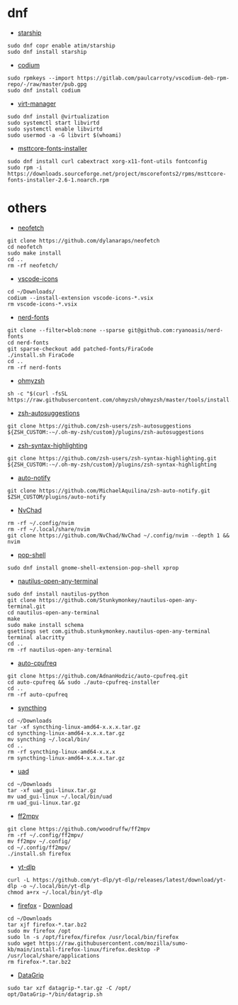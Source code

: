 # dnf
- [starship](https://github.com/starship/starship#step-1-install-starship)
```
sudo dnf copr enable atim/starship
sudo dnf install starship
```

- [codium](https://vscodium.com/#install-on-fedora-rhel-centos-rockylinux-opensuse-rpm-package)
```
sudo rpmkeys --import https://gitlab.com/paulcarroty/vscodium-deb-rpm-repo/-/raw/master/pub.gpg
sudo dnf install codium
```

- [virt-manager](https://vashinator.com/install-virt-manager-on-fedora/)
```
sudo dnf install @virtualization
sudo systemctl start libvirtd
sudo systemctl enable libvirtd
sudo usermod -a -G libvirt $(whoami)
```

- [msttcore-fonts-installer](https://mscorefonts2.sourceforge.net/)
```
sudo dnf install curl cabextract xorg-x11-font-utils fontconfig
sudo rpm -i https://downloads.sourceforge.net/project/mscorefonts2/rpms/msttcore-fonts-installer-2.6-1.noarch.rpm
```

# others
- [neofetch](https://github.com/dylanaraps/neofetch/wiki/Installation#latest-git-master-bleeding-edge)
```
git clone https://github.com/dylanaraps/neofetch
cd neofetch
sudo make install
cd ..
rm -rf neofetch/
```

- [vscode-icons](https://github.com/vscode-icons/vscode-icons/releases)
```
cd ~/Downloads/
codium --install-extension vscode-icons-*.vsix
rm vscode-icons-*.vsix
```

- [nerd-fonts](https://github.com/ryanoasis/nerd-fonts#option-5-clone-the-repo)
```
git clone --filter=blob:none --sparse git@github.com:ryanoasis/nerd-fonts
cd nerd-fonts
git sparse-checkout add patched-fonts/FiraCode
./install.sh FiraCode
cd ..
rm -rf nerd-fonts
```

- [ohmyzsh](https://github.com/ohmyzsh/ohmyzsh#basic-installation)
```
sh -c "$(curl -fsSL https://raw.githubusercontent.com/ohmyzsh/ohmyzsh/master/tools/install.sh)"
```

- [zsh-autosuggestions](https://github.com/zsh-users/zsh-autosuggestions/blob/master/INSTALL.md#oh-my-zsh)
```
git clone https://github.com/zsh-users/zsh-autosuggestions ${ZSH_CUSTOM:-~/.oh-my-zsh/custom}/plugins/zsh-autosuggestions
```

- [zsh-syntax-highlighting](https://github.com/zsh-users/zsh-syntax-highlighting/blob/master/INSTALL.md#oh-my-zsh)
```
git clone https://github.com/zsh-users/zsh-syntax-highlighting.git ${ZSH_CUSTOM:-~/.oh-my-zsh/custom}/plugins/zsh-syntax-highlighting
```

- [auto-notify](https://github.com/MichaelAquilina/zsh-auto-notify#installation)
```
git clone https://github.com/MichaelAquilina/zsh-auto-notify.git $ZSH_CUSTOM/plugins/auto-notify
```

- [NvChad](https://nvchad.com/docs/quickstart/install)
```
rm -rf ~/.config/nvim
rm -rf ~/.local/share/nvim
git clone https://github.com/NvChad/NvChad ~/.config/nvim --depth 1 && nvim
```

- [pop-shell](https://github.com/pop-os/shell#packaging-status)
```
sudo dnf install gnome-shell-extension-pop-shell xprop
```

- [nautilus-open-any-terminal](https://github.com/Stunkymonkey/nautilus-open-any-terminal?tab=readme-ov-file#from-source)
```
sudo dnf install nautilus-python
git clone https://github.com/Stunkymonkey/nautilus-open-any-terminal.git
cd nautilus-open-any-terminal
make
sudo make install schema
gsettings set com.github.stunkymonkey.nautilus-open-any-terminal terminal alacritty
cd ..
rm -rf nautilus-open-any-terminal
```

- [auto-cpufreq](https://github.com/AdnanHodzic/auto-cpufreq?tab=readme-ov-file#auto-cpufreq-installer)
```
git clone https://github.com/AdnanHodzic/auto-cpufreq.git
cd auto-cpufreq && sudo ./auto-cpufreq-installer
cd ..
rm -rf auto-cpufreq
```

- [syncthing](https://syncthing.net/downloads/)
```
cd ~/Downloads
tar -xf syncthing-linux-amd64-x.x.x.tar.gz
cd syncthing-linux-amd64-x.x.x.tar.gz
mv syncthing ~/.local/bin/
cd ..
rm -rf syncthing-linux-amd64-x.x.x
rm syncthing-linux-amd64-x.x.x.tar.gz
```

- [uad](https://github.com/0x192/universal-android-debloater/releases)
```
cd ~/Downloads
tar -xf uad_gui-linux.tar.gz
mv uad_gui-linux ~/.local/bin/uad
rm uad_gui-linux.tar.gz
```

- [ff2mpv](https://github.com/woodruffw/ff2mpv/wiki/Installation-on-Linux#install-using-script-recommended)
```
git clone https://github.com/woodruffw/ff2mpv
rm -rf ~/.config/ff2mpv/
mv ff2mpv ~/.config/
cd ~/.config/ff2mpv/
./install.sh firefox
```

- [yt-dlp](https://github.com/yt-dlp/yt-dlp/wiki/Installation#using-the-release-binary)
```
curl -L https://github.com/yt-dlp/yt-dlp/releases/latest/download/yt-dlp -o ~/.local/bin/yt-dlp
chmod a+rx ~/.local/bin/yt-dlp
```

- [firefox](https://support.mozilla.org/en-US/kb/install-firefox-linux) - [Download](https://www.mozilla.org/en-US/firefox/linux/)
```
cd ~/Downloads
tar xjf firefox-*.tar.bz2
sudo mv firefox /opt
sudo ln -s /opt/firefox/firefox /usr/local/bin/firefox
sudo wget https://raw.githubusercontent.com/mozilla/sumo-kb/main/install-firefox-linux/firefox.desktop -P /usr/local/share/applications
rm firefox-*.tar.bz2 
```

- [DataGrip](https://www.jetbrains.com/help/datagrip/installation-guide.html#standalone)
```
sudo tar xzf datagrip-*.tar.gz -C /opt/
opt/DataGrip-*/bin/datagrip.sh
```
